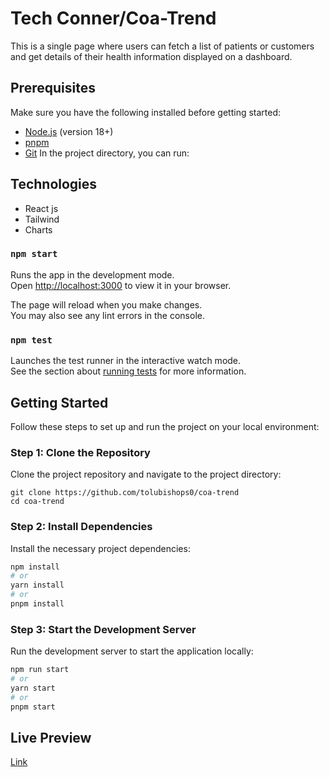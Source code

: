 # Tech Conner/Coa-Trend

This is a single page where users can fetch a list of patients or customers and get details of their health information displayed on a dashboard. 

## Prerequisites

Make sure you have the following installed before getting started:

- [Node.js](https://nodejs.org/) (version 18+)
- [pnpm](https://pnpm.io/)
- [Git](https://git-scm.com/)
In the project directory, you can run:

## Technologies
- React js 
- Tailwind 
- Charts



### `npm start`

Runs the app in the development mode.\
Open [http://localhost:3000](http://localhost:3000) to view it in your browser.

The page will reload when you make changes.\
You may also see any lint errors in the console.

### `npm test`

Launches the test runner in the interactive watch mode.\
See the section about [running tests](https://facebook.github.io/create-react-app/docs/running-tests) for more information.



## Getting Started

Follow these steps to set up and run the project on your local environment:

### Step 1: Clone the Repository

Clone the project repository and navigate to the project directory:

```terminal
git clone https://github.com/tolubishops0/coa-trend
cd coa-trend
```

### **Step 2: Install Dependencies**

Install the necessary project dependencies:

```bash
npm install
# or
yarn install
# or
pnpm install
```

### **Step 3: Start the Development Server**

Run the development server to start the application locally:

```bash
npm run start
# or
yarn start
# or
pnpm start
```


## Live Preview 
[Link](https://coa-trend.netlify.app/)